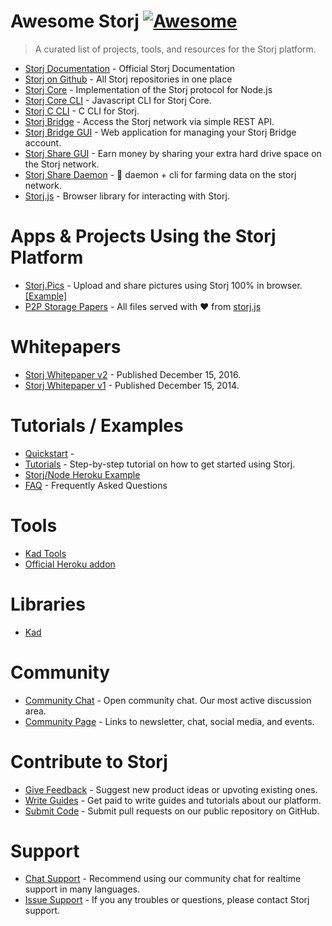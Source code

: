 # Awesome Storj [![Awesome](https://cdn.rawgit.com/sindresorhus/awesome/d7305f38d29fed78fa85652e3a63e154dd8e8829/media/badge.svg)](https://github.com/sindresorhus/awesome) 

> A curated list of projects, tools, and resources for the Storj platform. 

- [Storj Documentation](https://docs.storj.io/docs) - Official Storj Documentation
- [Storj on Github](https://github.com/storj) - All Storj repositories in one place
- [Storj Core](https://github.com/Storj/core) - Implementation of the Storj protocol for Node.js
- [Storj Core CLI](https://github.com/Storj/core-cli) - Javascript CLI for Storj Core.
- [Storj C CLI](https://github.com/Storj/libstorj) - C CLI for Storj. 
- [Storj Bridge](https://github.com/Storj/bridge) - Access the Storj network via simple REST API.
- [Storj Bridge GUI](https://github.com/Storj/bridge-gui) - Web application for managing your Storj Bridge account.
- [Storj Share GUI](https://github.com/Storj/storjshare-gui) - Earn money by sharing your extra hard drive space on the Storj network.
- [Storj Share Daemon](https://github.com/storj/storjshare-daemon) - :imp: daemon + cli for farming data on the storj network. 
- [Storj.js](https://github.com/Storj/storj.js) - Browser library for interacting with Storj.  

# Apps & Projects Using the Storj Platform
- [Storj.Pics](http://storj.pics) - Upload and share pictures using Storj 100% in browser. [[Example]](http://storj.pics/#/public/3c894b5bc1b2b8c8a69915c7/files/867cd8678ce8363eb6a38a28)
- [P2P Storage Papers](http://hub.prestwi.ch/) - All files served with ❤️ from [storj.js](https://github.com/Storj/storj.js)
 
# Whitepapers
- [Storj Whitepaper v2](https://storj.io/storj.pdf) - Published December 15, 2016.
- [Storj Whitepaper v1](https://storj.io/storj2014.pdf) - Published December 15, 2014. 

# Tutorials / Examples 
- [Quickstart](https://docs.storj.io/) - 
- [Tutorials](https://storj.github.io/core/) - Step-by-step tutorial on how to get started using Storj.
- [Storj/Node Heroku Example](https://github.com/Storj/storj-node-heroku-example)
- [FAQ](https://storj.io/faq.html) - Frequently Asked Questions

# Tools
- [Kad Tools](https://github.com/kadtools)
- [Official Heroku addon](https://elements.heroku.com/addons/storj)

# Libraries
- [Kad](https://github.com/kadtools/kad)

# Community
- [Community Chat](https://storj.io/community.html) - Open community chat. Our most active discussion area. 
- [Community Page](https://community.storj.io/) - Links to newsletter, chat, social media, and events.  

# Contribute to Storj
- [Give Feedback](https://wantoo.io/storj-product-feedback/) - Suggest new product ideas or upvoting existing ones.
- [Write Guides](https://storj.io/get-paid-to-write.html) - Get paid to write guides and tutorials about our platform.
- [Submit Code](https://storj.io/developers.html) - Submit pull requests on our public repository on GitHub.

# Support
- [Chat Support](https://community.storj.io/) - Recommend using our community chat for realtime support in many languages.
- [Issue Support](https://docs.storj.io/discuss) - If you any troubles or questions, please contact Storj support.
